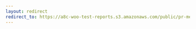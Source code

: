 ```yaml
---
layout: redirect
redirect_to: https://a8c-woo-test-reports.s3.amazonaws.com/public/pr-merge/38051/api/index.html
---
```

